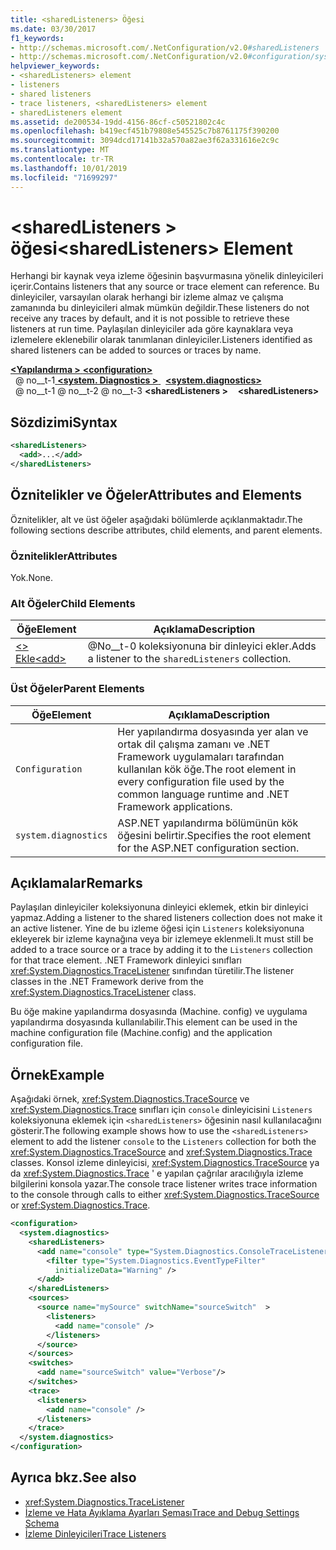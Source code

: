 ```yaml
---
title: <sharedListeners> Öğesi
ms.date: 03/30/2017
f1_keywords:
- http://schemas.microsoft.com/.NetConfiguration/v2.0#sharedListeners
- http://schemas.microsoft.com/.NetConfiguration/v2.0#configuration/system.diagnostics/sharedListeners
helpviewer_keywords:
- <sharedListeners> element
- listeners
- shared listeners
- trace listeners, <sharedListeners> element
- sharedListeners element
ms.assetid: de200534-19dd-4156-86cf-c50521802c4c
ms.openlocfilehash: b419ecf451b79808e545525c7b8761175f390200
ms.sourcegitcommit: 3094dcd17141b32a570a82ae3f62a331616e2c9c
ms.translationtype: MT
ms.contentlocale: tr-TR
ms.lasthandoff: 10/01/2019
ms.locfileid: "71699297"
---
```

# <a name="sharedlisteners-element"></a><span data-ttu-id="a114f-102">\<sharedListeners > öğesi</span><span class="sxs-lookup"><span data-stu-id="a114f-102">\<sharedListeners> Element</span></span>
<span data-ttu-id="a114f-103">Herhangi bir kaynak veya izleme öğesinin başvurmasına yönelik dinleyicileri içerir.</span><span class="sxs-lookup"><span data-stu-id="a114f-103">Contains listeners that any source or trace element can reference.</span></span>  <span data-ttu-id="a114f-104">Bu dinleyiciler, varsayılan olarak herhangi bir izleme almaz ve çalışma zamanında bu dinleyicileri almak mümkün değildir.</span><span class="sxs-lookup"><span data-stu-id="a114f-104">These listeners do not receive any traces by default, and it is not possible to retrieve these listeners at run time.</span></span> <span data-ttu-id="a114f-105">Paylaşılan dinleyiciler ada göre kaynaklara veya izlemelere eklenebilir olarak tanımlanan dinleyiciler.</span><span class="sxs-lookup"><span data-stu-id="a114f-105">Listeners identified as shared listeners can be added to sources or traces by name.</span></span>  
  
[<span data-ttu-id="a114f-106"> **\<Yapılandırma >** </span><span class="sxs-lookup"><span data-stu-id="a114f-106">**\<configuration>**</span></span>](../configuration-element.md)  
<span data-ttu-id="a114f-107">&nbsp; @ no__t-1[ **\<system. Diagnostics >** ](system-diagnostics-element.md)</span><span class="sxs-lookup"><span data-stu-id="a114f-107">&nbsp;&nbsp;[**\<system.diagnostics>**](system-diagnostics-element.md)</span></span>  
<span data-ttu-id="a114f-108">&nbsp; @ no__t-1 @ no__t-2 @ no__t-3 **\<sharedListeners >**</span><span class="sxs-lookup"><span data-stu-id="a114f-108">&nbsp;&nbsp;&nbsp;&nbsp;**\<sharedListeners>**</span></span>  
  
## <a name="syntax"></a><span data-ttu-id="a114f-109">Sözdizimi</span><span class="sxs-lookup"><span data-stu-id="a114f-109">Syntax</span></span>  
  
```xml  
<sharedListeners>   
  <add>...</add>  
</sharedListeners>  
```  
  
## <a name="attributes-and-elements"></a><span data-ttu-id="a114f-110">Öznitelikler ve Öğeler</span><span class="sxs-lookup"><span data-stu-id="a114f-110">Attributes and Elements</span></span>  
 <span data-ttu-id="a114f-111">Öznitelikler, alt ve üst öğeler aşağıdaki bölümlerde açıklanmaktadır.</span><span class="sxs-lookup"><span data-stu-id="a114f-111">The following sections describe attributes, child elements, and parent elements.</span></span>  
  
### <a name="attributes"></a><span data-ttu-id="a114f-112">Öznitelikler</span><span class="sxs-lookup"><span data-stu-id="a114f-112">Attributes</span></span>  
 <span data-ttu-id="a114f-113">Yok.</span><span class="sxs-lookup"><span data-stu-id="a114f-113">None.</span></span>  
  
### <a name="child-elements"></a><span data-ttu-id="a114f-114">Alt Öğeler</span><span class="sxs-lookup"><span data-stu-id="a114f-114">Child Elements</span></span>  
  
|<span data-ttu-id="a114f-115">Öğe</span><span class="sxs-lookup"><span data-stu-id="a114f-115">Element</span></span>|<span data-ttu-id="a114f-116">Açıklama</span><span class="sxs-lookup"><span data-stu-id="a114f-116">Description</span></span>|  
|-------------|-----------------|  
|[<span data-ttu-id="a114f-117">\<> Ekle</span><span class="sxs-lookup"><span data-stu-id="a114f-117">\<add></span></span>](add-element-for-listeners-for-trace.md)|<span data-ttu-id="a114f-118">@No__t-0 koleksiyonuna bir dinleyici ekler.</span><span class="sxs-lookup"><span data-stu-id="a114f-118">Adds a listener to the `sharedListeners` collection.</span></span>|  
  
### <a name="parent-elements"></a><span data-ttu-id="a114f-119">Üst Öğeler</span><span class="sxs-lookup"><span data-stu-id="a114f-119">Parent Elements</span></span>  
  
|<span data-ttu-id="a114f-120">Öğe</span><span class="sxs-lookup"><span data-stu-id="a114f-120">Element</span></span>|<span data-ttu-id="a114f-121">Açıklama</span><span class="sxs-lookup"><span data-stu-id="a114f-121">Description</span></span>|  
|-------------|-----------------|  
|`Configuration`|<span data-ttu-id="a114f-122">Her yapılandırma dosyasında yer alan ve ortak dil çalışma zamanı ve .NET Framework uygulamaları tarafından kullanılan kök öğe.</span><span class="sxs-lookup"><span data-stu-id="a114f-122">The root element in every configuration file used by the common language runtime and .NET Framework applications.</span></span>|  
|`system.diagnostics`|<span data-ttu-id="a114f-123">ASP.NET yapılandırma bölümünün kök öğesini belirtir.</span><span class="sxs-lookup"><span data-stu-id="a114f-123">Specifies the root element for the ASP.NET configuration section.</span></span>|  
  
## <a name="remarks"></a><span data-ttu-id="a114f-124">Açıklamalar</span><span class="sxs-lookup"><span data-stu-id="a114f-124">Remarks</span></span>  
 <span data-ttu-id="a114f-125">Paylaşılan dinleyiciler koleksiyonuna dinleyici eklemek, etkin bir dinleyici yapmaz.</span><span class="sxs-lookup"><span data-stu-id="a114f-125">Adding a listener to the shared listeners collection does not make it an active listener.</span></span> <span data-ttu-id="a114f-126">Yine de bu izleme öğesi için `Listeners` koleksiyonuna ekleyerek bir izleme kaynağına veya bir izlemeye eklenmeli.</span><span class="sxs-lookup"><span data-stu-id="a114f-126">It must still be added to a trace source or a trace by adding it to the `Listeners` collection for that trace element.</span></span> <span data-ttu-id="a114f-127">.NET Framework dinleyici sınıfları <xref:System.Diagnostics.TraceListener> sınıfından türetilir.</span><span class="sxs-lookup"><span data-stu-id="a114f-127">The listener classes in the .NET Framework derive from the <xref:System.Diagnostics.TraceListener> class.</span></span>  
  
 <span data-ttu-id="a114f-128">Bu öğe makine yapılandırma dosyasında (Machine. config) ve uygulama yapılandırma dosyasında kullanılabilir.</span><span class="sxs-lookup"><span data-stu-id="a114f-128">This element can be used in the machine configuration file (Machine.config) and the application configuration file.</span></span>  
  
## <a name="example"></a><span data-ttu-id="a114f-129">Örnek</span><span class="sxs-lookup"><span data-stu-id="a114f-129">Example</span></span>  
 <span data-ttu-id="a114f-130">Aşağıdaki örnek, <xref:System.Diagnostics.TraceSource> ve <xref:System.Diagnostics.Trace> sınıfları için `console` dinleyicisini `Listeners` koleksiyonuna eklemek için `<sharedListeners>` öğesinin nasıl kullanılacağını gösterir.</span><span class="sxs-lookup"><span data-stu-id="a114f-130">The following example shows how to use the `<sharedListeners>` element to add the listener `console` to the `Listeners` collection for both the <xref:System.Diagnostics.TraceSource> and <xref:System.Diagnostics.Trace> classes.</span></span> <span data-ttu-id="a114f-131">Konsol izleme dinleyicisi, <xref:System.Diagnostics.TraceSource> ya da <xref:System.Diagnostics.Trace> ' e yapılan çağrılar aracılığıyla izleme bilgilerini konsola yazar.</span><span class="sxs-lookup"><span data-stu-id="a114f-131">The console trace listener writes trace information to the console through calls to either <xref:System.Diagnostics.TraceSource> or <xref:System.Diagnostics.Trace>.</span></span>  
  
```xml  
<configuration>  
  <system.diagnostics>  
    <sharedListeners>  
      <add name="console" type="System.Diagnostics.ConsoleTraceListener" >  
        <filter type="System.Diagnostics.EventTypeFilter"  
          initializeData="Warning" />  
      </add>  
    </sharedListeners>  
    <sources>  
      <source name="mySource" switchName="sourceSwitch"  >  
        <listeners>  
          <add name="console" />  
        </listeners>  
      </source>  
    </sources>  
    <switches>  
      <add name="sourceSwitch" value="Verbose"/>  
    </switches>  
    <trace>  
      <listeners>  
        <add name="console" />  
      </listeners>  
    </trace>  
  </system.diagnostics>  
</configuration>
```  
  
## <a name="see-also"></a><span data-ttu-id="a114f-132">Ayrıca bkz.</span><span class="sxs-lookup"><span data-stu-id="a114f-132">See also</span></span>

- <xref:System.Diagnostics.TraceListener>
- [<span data-ttu-id="a114f-133">İzleme ve Hata Ayıklama Ayarları Şeması</span><span class="sxs-lookup"><span data-stu-id="a114f-133">Trace and Debug Settings Schema</span></span>](index.md)
- [<span data-ttu-id="a114f-134">İzleme Dinleyicileri</span><span class="sxs-lookup"><span data-stu-id="a114f-134">Trace Listeners</span></span>](../../../debug-trace-profile/trace-listeners.md)
